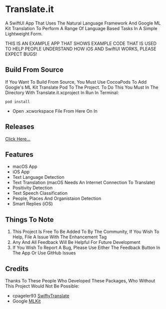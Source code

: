 # Translate.it

A SwiftUI App That Uses The Natural Language Framework And Google ML Kit Translation To Perform A Range Of Language Based Tasks In A Simple Lightweight Form.

THIS IS AN EXAMPLE APP THAT SHOWS EXAMPLE CODE THAT IS USED TO HELP PEOPLE UNDERSTAND HOW iOS AND SwiftUI WORKS, PLEASE EXPECT BUGS!

## **Build From Source**
If You Want To Build From Source, You Must Use CocoaPods To Add Google's ML Kit Translate Pod To The Project.
To Do This You Must In The Directory With Translate.it.xcproject In Run In Terminal:
```
pod install
```
 - Open .xcworkspace File From Here On In

## **Releases**
[Click Here...](https://github.com/markydoodled/Translate.it/releases)

## **Features**
- macOS App
- iOS App
- Text Language Detection
- Text Translation (macOS Needs An Internet Connection To Translate)
- Positivity Detection
- Text Speech Classification
- People, Places And Organistaion Detection
- Smart Replies (iOS)

## **Things To Note**

1. This Project Is Free To Be Added To By The Community, If You Wish To Help, File A Issue With The Enhancement Tag
2. Any And All Feedback Will Be Helpful For Future Development
3. If You Wish To Report A Bug, Please Use Either The Feedback Button In The App Or Use GitHub Issues

## **Credits**

Thanks To These People Who Developed These Packages, Who Without This Project Would Not Be Possible:

- cpageler93 [SwiftyTranslate](https://github.com/cpageler93/SwiftyTranslate)
- Google [MLKit](https://developers.google.com/ml-kit)
